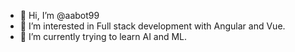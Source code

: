 - 👋 Hi, I’m @aabot99
- 👀 I’m interested in Full stack development with Angular and Vue.
- 🌱 I’m currently trying to learn AI and ML.

<!---
aabot99/aabot99 is a ✨ special ✨ repository because its `README.md` (this file) appears on your GitHub profile.
You can click the Preview link to take a look at your changes.
--->
